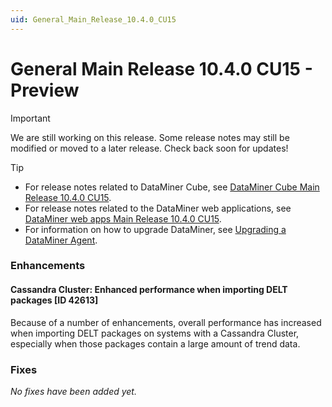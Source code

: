 ```yaml
---
uid: General_Main_Release_10.4.0_CU15
---
```


# General Main Release 10.4.0 CU15 - Preview

> [!IMPORTANT]
> We are still working on this release. Some release notes may still be modified or moved to a later release. Check back soon for updates!

> [!TIP]
>
> - For release notes related to DataMiner Cube, see [DataMiner Cube Main Release 10.4.0 CU15](xref:Cube_Main_Release_10.4.0_CU15).
> - For release notes related to the DataMiner web applications, see [DataMiner web apps Main Release 10.4.0 CU15](xref:Web_apps_Main_Release_10.4.0_CU15).
> - For information on how to upgrade DataMiner, see [Upgrading a DataMiner Agent](xref:Upgrading_a_DataMiner_Agent).

### Enhancements

#### Cassandra Cluster: Enhanced performance when importing DELT packages [ID 42613]

<!-- MR 10.4.0 [CU15]/10.5.0 [CU3] - FR 10.5.6 -->

Because of a number of enhancements, overall performance has increased when importing DELT packages on systems with a Cassandra Cluster, especially when those packages contain a large amount of trend data.

### Fixes

*No fixes have been added yet.*
